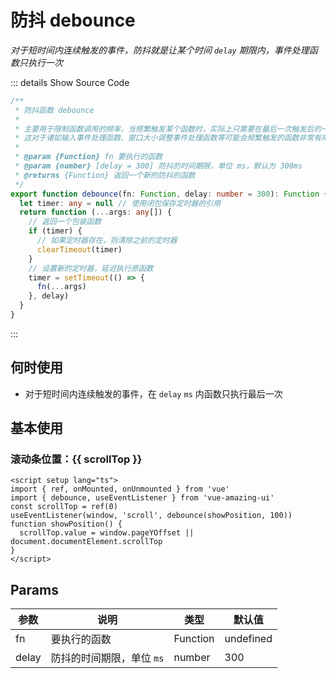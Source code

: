 # 防抖 debounce

<GlobalElement />

_对于短时间内连续触发的事件，防抖就是让某个时间 `delay` 期限内，事件处理函数只执行一次_

::: details Show Source Code

```ts
/**
 * 防抖函数 debounce
 *
 * 主要用于限制函数调用的频率，当频繁触发某个函数时，实际上只需要在最后一次触发后的一段时间内执行一次即可
 * 这对于诸如输入事件处理函数、窗口大小调整事件处理函数等可能会频繁触发的函数非常有用
 *
 * @param {Function} fn 要执行的函数
 * @param {number} [delay = 300] 防抖的时间期限，单位 ms，默认为 300ms
 * @returns {Function} 返回一个新的防抖的函数
 */
export function debounce(fn: Function, delay: number = 300): Function {
  let timer: any = null // 使用闭包保存定时器的引用
  return function (...args: any[]) {
    // 返回一个包装函数
    if (timer) {
      // 如果定时器存在，则清除之前的定时器
      clearTimeout(timer)
    }
    // 设置新的定时器，延迟执行原函数
    timer = setTimeout(() => {
      fn(...args)
    }, delay)
  }
}
```

:::

## 何时使用

- 对于短时间内连续触发的事件，在 `delay` `ms` 内函数只执行最后一次

<script setup lang="ts">
import { ref, onMounted, onUnmounted } from 'vue'
import { debounce, useEventListener } from 'vue-amazing-ui'
const scrollTop = ref(0)
useEventListener(window, 'scroll', debounce(showPosition, 100))
function showPosition () {
  scrollTop.value = window.pageYOffset || document.documentElement.scrollTop
}
</script>

## 基本使用

<h3>滚动条位置：{{ scrollTop }}</h3>

```vue
<script setup lang="ts">
import { ref, onMounted, onUnmounted } from 'vue'
import { debounce, useEventListener } from 'vue-amazing-ui'
const scrollTop = ref(0)
useEventListener(window, 'scroll', debounce(showPosition, 100))
function showPosition() {
  scrollTop.value = window.pageYOffset || document.documentElement.scrollTop
}
</script>
```

## Params

| 参数  | 说明                      | 类型     | 默认值    |
| ----- | ------------------------- | -------- | --------- |
| fn    | 要执行的函数              | Function | undefined |
| delay | 防抖的时间期限，单位 `ms` | number   | 300       |

